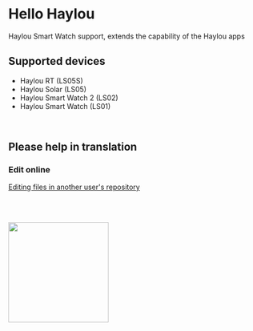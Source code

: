 # Hello Haylou

Haylou Smart Watch support, extends the capability of the Haylou apps

## Supported devices
- Haylou RT (LS05S)
- Haylou Solar (LS05)
- Haylou Smart Watch 2 (LS02)
- Haylou Smart Watch (LS01)
    
<br>

## Please help in translation

### Edit online
[Editing files in another user's repository](https://docs.github.com/en/github/managing-files-in-a-repository/editing-files-in-another-users-repository)

<br>
<br>

<a href="https://play.google.com/store/apps/details?id=hu.tiborsosdevs.haylou.hello" target="_blank"><img src="https://play.google.com/intl/en_us/badges/static/images/badges/en_badge_web_generic.png" align="left" width="200" target="_blank"></a>
